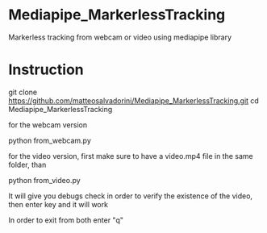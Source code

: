 # Mediapipe_MarkerlessTracking
Markerless tracking from webcam or video using mediapipe library


# Instruction

git clone https://github.com/matteosalvadorini/Mediapipe_MarkerlessTracking.git
cd Mediapipe_MarkerlessTracking

for the webcam version

python from_webcam.py

for the video version, first make sure to have a video.mp4 file in the same folder, than

python from_video.py

It will give you debugs check in order to verify the existence of the video, then enter key and it will work

In order to exit from both enter "q"
